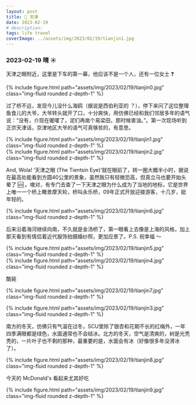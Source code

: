```yaml
---
layout: post
title: 🎡 天津
date: 2023-02-19
# description: 
tags: life travel
coverImage: ../assets/img/2023/02/19/tianjin1.jpg
---
```


### 2023-02-19 晴 ☀️

天津之眼附近，这里是下车的第一幕，他应该不是一个人，还有一位女士 ❓

{% include figure.html path="assets/img/2023/02/19/tianjin0.jpg" class="img-fluid rounded z-depth-1" %}

过了桥不远，发现今儿没什么海鸥（据说是西伯利亚的 ？），停下来问了这位整理鱼食儿的大爷，大爷转头就开了口，十分爽快，用仿佛已经和我们邻居多年的语气说：“没有，介现在暖嚯了，泥们再凿个易梁田，那时候害油。”。第一次现场听到正宗天津话，京津地区大爷的语气可真够贫的，有意思。

<div class="row justify-content-sm-center">
    <div class="col-sm-6 mt-3 mt-md-0">
        {% include figure.html path="assets/img/2023/02/19/tianjin1.jpg" class="img-fluid rounded z-depth-1" %}
    </div>
    <div class="col-sm-6 mt-3 mt-md-0">
        {% include figure.html path="assets/img/2023/02/19/tianjin2.jpg" class="img-fluid rounded z-depth-1" %}
    </div>
</div>

And, Wola! ‘天津之眼 (The Tientsin Eye)’就在眼前了，转一圈大概半小时，据说在最高处能看到方圆40公里的景象，虽然我只有轻微恐高，但真立马也要开始头晕了 🆘 。嗷对，有专门去查了一下天津之眼为什么成为了当地的地标，它是世界上唯一一个桥上瞰景摩天轮，桥叫永乐桥，09年正式开放迎接游客，十几岁，挺年轻的。

{% include figure.html path="assets/img/2023/02/19/tianjin6.jpg" class="img-fluid rounded z-depth-1" %}

后来沿着海河继续向南，不久就是金汤桥了，第一眼看上去像是上海的风格，加上那天看到有情侣着近代服饰拍摄婚纱照，更加应景了。P.S. 祝幸福 ～

<div class="row justify-content-sm-center">
    <div class="col-sm-6 mt-3 mt-md-0">
        {% include figure.html path="assets/img/2023/02/19/tianjin5.jpg" class="img-fluid rounded z-depth-1" %}
    </div>
    <div class="col-sm-6 mt-3 mt-md-0">
        {% include figure.html path="assets/img/2023/02/19/tianjin4.jpg" class="img-fluid rounded z-depth-1" %}
    </div>
</div>

酷毙

{% include figure.html path="assets/img/2023/02/19/tianjin7.jpg" class="img-fluid rounded z-depth-1" %}


{% include figure.html path="assets/img/2023/02/19/tianjin3.jpg" class="img-fluid rounded z-depth-1" %}

南方的冬天，仿佛只有气温在过冬，SCU里除了银杏和花期不长的红梅外，一年四季满眼都是绿色，水面通常也不会结冰。北方的冬天，空气是清爽的，树是光秃秃的，一片叶子也不剩的那种，最重要的是，水面会有冰（好像很多年没滑冰了）。

{% include figure.html path="assets/img/2023/02/19/tianjin8.jpg" class="img-fluid rounded z-depth-1" %}

今天的 McDonald's 看起来尤其好吃

{% include figure.html path="assets/img/2023/02/19/tianjin9.jpg" class="img-fluid rounded z-depth-1" %}